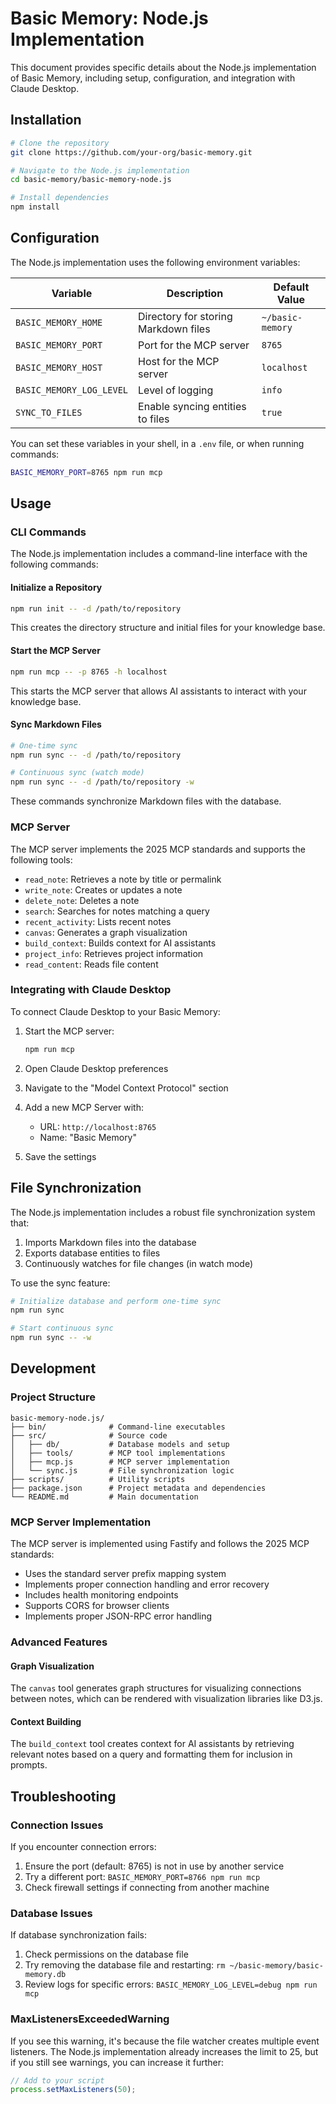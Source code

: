 # Basic Memory: Node.js Implementation

This document provides specific details about the Node.js implementation of Basic Memory, including setup, configuration, and integration with Claude Desktop.

## Installation

```bash
# Clone the repository
git clone https://github.com/your-org/basic-memory.git

# Navigate to the Node.js implementation
cd basic-memory/basic-memory-node.js

# Install dependencies
npm install
```

## Configuration

The Node.js implementation uses the following environment variables:

| Variable | Description | Default Value |
|----------|-------------|---------------|
| `BASIC_MEMORY_HOME` | Directory for storing Markdown files | `~/basic-memory` |
| `BASIC_MEMORY_PORT` | Port for the MCP server | `8765` |
| `BASIC_MEMORY_HOST` | Host for the MCP server | `localhost` |
| `BASIC_MEMORY_LOG_LEVEL` | Level of logging | `info` |
| `SYNC_TO_FILES` | Enable syncing entities to files | `true` |

You can set these variables in your shell, in a `.env` file, or when running commands:

```bash
BASIC_MEMORY_PORT=8765 npm run mcp
```

## Usage

### CLI Commands

The Node.js implementation includes a command-line interface with the following commands:

#### Initialize a Repository

```bash
npm run init -- -d /path/to/repository
```

This creates the directory structure and initial files for your knowledge base.

#### Start the MCP Server

```bash
npm run mcp -- -p 8765 -h localhost
```

This starts the MCP server that allows AI assistants to interact with your knowledge base.

#### Sync Markdown Files

```bash
# One-time sync
npm run sync -- -d /path/to/repository

# Continuous sync (watch mode)
npm run sync -- -d /path/to/repository -w
```

These commands synchronize Markdown files with the database.

### MCP Server

The MCP server implements the 2025 MCP standards and supports the following tools:

- `read_note`: Retrieves a note by title or permalink
- `write_note`: Creates or updates a note
- `delete_note`: Deletes a note
- `search`: Searches for notes matching a query
- `recent_activity`: Lists recent notes
- `canvas`: Generates a graph visualization
- `build_context`: Builds context for AI assistants
- `project_info`: Retrieves project information
- `read_content`: Reads file content

### Integrating with Claude Desktop

To connect Claude Desktop to your Basic Memory:

1. Start the MCP server:
   ```bash
   npm run mcp
   ```

2. Open Claude Desktop preferences
3. Navigate to the "Model Context Protocol" section
4. Add a new MCP Server with:
   - URL: `http://localhost:8765`
   - Name: "Basic Memory"
5. Save the settings

## File Synchronization

The Node.js implementation includes a robust file synchronization system that:

1. Imports Markdown files into the database
2. Exports database entities to files
3. Continuously watches for file changes (in watch mode)

To use the sync feature:

```bash
# Initialize database and perform one-time sync
npm run sync

# Start continuous sync
npm run sync -- -w
```

## Development

### Project Structure

```
basic-memory-node.js/
├── bin/              # Command-line executables
├── src/              # Source code
│   ├── db/           # Database models and setup
│   ├── tools/        # MCP tool implementations
│   ├── mcp.js        # MCP server implementation
│   └── sync.js       # File synchronization logic
├── scripts/          # Utility scripts
├── package.json      # Project metadata and dependencies
└── README.md         # Main documentation
```

### MCP Server Implementation

The MCP server is implemented using Fastify and follows the 2025 MCP standards:

- Uses the standard server prefix mapping system
- Implements proper connection handling and error recovery
- Includes health monitoring endpoints
- Supports CORS for browser clients
- Implements proper JSON-RPC error handling

### Advanced Features

#### Graph Visualization

The `canvas` tool generates graph structures for visualizing connections between notes, which can be rendered with visualization libraries like D3.js.

#### Context Building

The `build_context` tool creates context for AI assistants by retrieving relevant notes based on a query and formatting them for inclusion in prompts.

## Troubleshooting

### Connection Issues

If you encounter connection errors:

1. Ensure the port (default: 8765) is not in use by another service
2. Try a different port: `BASIC_MEMORY_PORT=8766 npm run mcp`
3. Check firewall settings if connecting from another machine

### Database Issues

If database synchronization fails:

1. Check permissions on the database file
2. Try removing the database file and restarting: `rm ~/basic-memory/basic-memory.db`
3. Review logs for specific errors: `BASIC_MEMORY_LOG_LEVEL=debug npm run mcp`

### MaxListenersExceededWarning

If you see this warning, it's because the file watcher creates multiple event listeners. The Node.js implementation already increases the limit to 25, but if you still see warnings, you can increase it further:

```javascript
// Add to your script
process.setMaxListeners(50);
```
